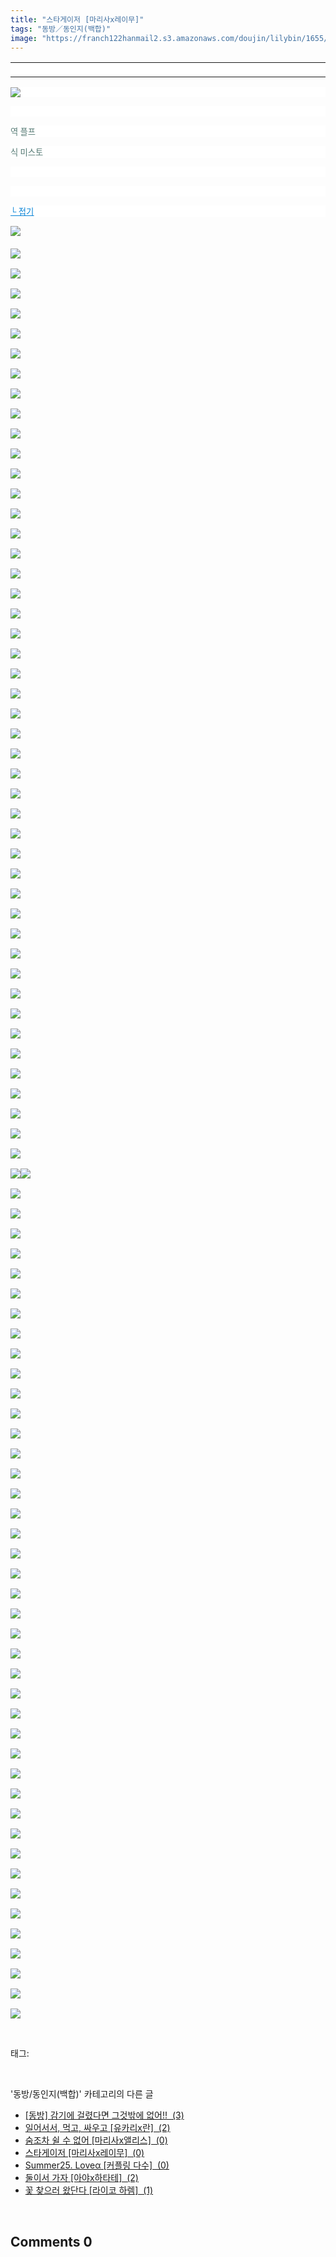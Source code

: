 ```yaml
---
title: "스타게이저 [마리사x레이무]"
tags: "동방／동인지(백합)"
image: "https://franch122hanmail2.s3.amazonaws.com/doujin/lilybin/1655/001.jpg"
---
```

<div class="article">
<div class="area_view">
<div><table border="0" style="border-collapse:collapse; background: white"><colgroup><col style="width:1045px"/></colgroup><tbody valign="top"><tr><td style="padding-top: 1px; padding-left: 1px; padding-bottom: 1px; padding-right: 1px" valign="bottom"> </td></tr></tbody></table></div><p style="text-align: justify; background: white"><img src="{{ site.imgserver6 }}/lilybin/1655/001.jpg"/><span style="color:#557a74; font-family:돋움; font-size:10pt">
</span></p><p style="text-align: justify; background: white"> 
 </p><p style="text-align: justify; background: white"><span style="color:#557a74; font-family:돋움; font-size:10pt">역 플프
</span></p><p style="text-align: justify; background: white"><span style="color:#557a74; font-family:돋움; font-size:10pt">식 미스토
</span></p><p style="text-align: justify; background: white"> 
 </p><p style="text-align: justify; background: white"> 
 </p><p style="text-align: justify; background: white"><a href="http://blog.naver.com/PostThumbnailView.nhn?blogId=cjb0236&amp;logNo=150190531406&amp;categoryNo=41&amp;parentCategoryNo=0"><span style="color:#0482d6; font-family:돋움; font-size:10pt; text-decoration:underline">└ 접기</span></a><span style="color:#557a74; font-family:돋움; font-size:10pt">
</span></p><p><img src="{{ site.imgserver6 }}/lilybin/1655/002.jpg"/><span style="color:#557a74; font-family:돋움; font-size:10pt"><br/><br/><img src="{{ site.imgserver6 }}/lilybin/1655/003.jpg"/><br/><br/><img src="{{ site.imgserver6 }}/lilybin/1655/004.jpg"/><br/><br/><img src="{{ site.imgserver6 }}/lilybin/1655/005.jpg"/><br/><br/><img src="{{ site.imgserver6 }}/lilybin/1655/006.jpg"/><br/><br/><img src="{{ site.imgserver6 }}/lilybin/1655/007.jpg"/><br/><br/><img src="{{ site.imgserver6 }}/lilybin/1655/008.jpg"/><br/><br/><img src="{{ site.imgserver6 }}/lilybin/1655/009.jpg"/><br/><br/><img src="{{ site.imgserver6 }}/lilybin/1655/010.jpg"/><br/><br/><img src="{{ site.imgserver6 }}/lilybin/1655/011.jpg"/><br/><br/><img src="{{ site.imgserver6 }}/lilybin/1655/012.jpg"/><br/><br/><img src="{{ site.imgserver6 }}/lilybin/1655/013.jpg"/><br/><br/><img src="{{ site.imgserver6 }}/lilybin/1655/014.jpg"/><br/><br/><img src="{{ site.imgserver6 }}/lilybin/1655/015.jpg"/><br/><br/><img src="{{ site.imgserver6 }}/lilybin/1655/016.jpg"/><br/><br/><img src="{{ site.imgserver6 }}/lilybin/1655/017.jpg"/><br/><br/><img src="{{ site.imgserver6 }}/lilybin/1655/018.jpg"/><br/><br/><img src="{{ site.imgserver6 }}/lilybin/1655/019.jpg"/><br/><br/><img src="{{ site.imgserver6 }}/lilybin/1655/020.jpg"/><br/><br/><img src="{{ site.imgserver6 }}/lilybin/1655/021.jpg"/><br/><br/><img src="{{ site.imgserver6 }}/lilybin/1655/022.jpg"/><br/><br/><img src="{{ site.imgserver6 }}/lilybin/1655/023.jpg"/><br/><br/><img src="{{ site.imgserver6 }}/lilybin/1655/024.jpg"/><br/><br/><img src="{{ site.imgserver6 }}/lilybin/1655/025.jpg"/><br/><br/><img src="{{ site.imgserver6 }}/lilybin/1655/026.jpg"/><br/><br/><img src="{{ site.imgserver6 }}/lilybin/1655/027.jpg"/><br/><br/><img src="{{ site.imgserver6 }}/lilybin/1655/028.jpg"/><br/><br/><img src="{{ site.imgserver6 }}/lilybin/1655/029.jpg"/><br/><br/><img src="{{ site.imgserver6 }}/lilybin/1655/030.jpg"/><br/><br/><img src="{{ site.imgserver6 }}/lilybin/1655/031.jpg"/><br/><br/><img src="{{ site.imgserver6 }}/lilybin/1655/032.jpg"/><br/><br/><img src="{{ site.imgserver6 }}/lilybin/1655/033.jpg"/><br/><br/><img src="{{ site.imgserver6 }}/lilybin/1655/034.jpg"/><br/><br/><img src="{{ site.imgserver6 }}/lilybin/1655/035.jpg"/><br/><br/><img src="{{ site.imgserver6 }}/lilybin/1655/036.jpg"/><br/><br/><img src="{{ site.imgserver6 }}/lilybin/1655/037.jpg"/><br/><br/><img src="{{ site.imgserver6 }}/lilybin/1655/038.jpg"/><br/><br/><img src="{{ site.imgserver6 }}/lilybin/1655/039.jpg"/><br/><br/><img src="{{ site.imgserver6 }}/lilybin/1655/040.jpg"/><br/><br/><img src="{{ site.imgserver6 }}/lilybin/1655/041.jpg"/><br/><br/><img src="{{ site.imgserver6 }}/lilybin/1655/042.jpg"/><br/><br/><img src="{{ site.imgserver6 }}/lilybin/1655/043.jpg"/><br/><br/><img src="{{ site.imgserver6 }}/lilybin/1655/044.jpg"/><br/><br/><img src="{{ site.imgserver6 }}/lilybin/1655/045.jpg"/><br/><br/><img src="{{ site.imgserver6 }}/lilybin/1655/046.jpg"/><br/><br/><img src="{{ site.imgserver6 }}/lilybin/1655/047.jpg"/><br/><br/><img src="{{ site.imgserver6 }}/lilybin/1655/048.jpg"/><br/><br/><img src="{{ site.imgserver6 }}/lilybin/1655/049.jpg"/><img src="{{ site.imgserver6 }}/lilybin/1655/050.jpg"/><br/><br/><img src="{{ site.imgserver6 }}/lilybin/1655/051.jpg"/><br/><br/><img src="{{ site.imgserver6 }}/lilybin/1655/052.jpg"/><br/><br/><img src="{{ site.imgserver6 }}/lilybin/1655/053.jpg"/><br/><br/><img src="{{ site.imgserver6 }}/lilybin/1655/054.jpg"/><br/><br/><img src="{{ site.imgserver6 }}/lilybin/1655/055.jpg"/><br/><br/><img src="{{ site.imgserver6 }}/lilybin/1655/056.jpg"/><br/><br/><img src="{{ site.imgserver6 }}/lilybin/1655/057.jpg"/><br/><br/><img src="{{ site.imgserver6 }}/lilybin/1655/058.jpg"/><br/><br/><img src="{{ site.imgserver6 }}/lilybin/1655/059.jpg"/><br/><br/><img src="{{ site.imgserver6 }}/lilybin/1655/060.jpg"/><br/><br/><img src="{{ site.imgserver6 }}/lilybin/1655/061.jpg"/><br/><br/><img src="{{ site.imgserver6 }}/lilybin/1655/062.jpg"/><br/><br/><img src="{{ site.imgserver6 }}/lilybin/1655/063.jpg"/><br/><br/><img src="{{ site.imgserver6 }}/lilybin/1655/064.jpg"/><br/><br/><img src="{{ site.imgserver6 }}/lilybin/1655/065.jpg"/><br/><br/><img src="{{ site.imgserver6 }}/lilybin/1655/066.jpg"/><br/><br/><img src="{{ site.imgserver6 }}/lilybin/1655/067.jpg"/><br/><br/><img src="{{ site.imgserver6 }}/lilybin/1655/068.jpg"/><br/><br/><img src="{{ site.imgserver6 }}/lilybin/1655/069.jpg"/><br/><br/><img src="{{ site.imgserver6 }}/lilybin/1655/070.jpg"/><br/><br/><img src="{{ site.imgserver6 }}/lilybin/1655/071.jpg"/><br/><br/><img src="{{ site.imgserver6 }}/lilybin/1655/072.jpg"/><br/><br/><img src="{{ site.imgserver6 }}/lilybin/1655/073.jpg"/><br/><br/><img src="{{ site.imgserver6 }}/lilybin/1655/074.jpg"/><br/><br/><img src="{{ site.imgserver6 }}/lilybin/1655/075.jpg"/><br/><br/><img src="{{ site.imgserver6 }}/lilybin/1655/076.jpg"/><br/><br/><img src="{{ site.imgserver6 }}/lilybin/1655/077.jpg"/><br/><br/><img src="{{ site.imgserver6 }}/lilybin/1655/078.jpg"/><br/><br/><img src="{{ site.imgserver6 }}/lilybin/1655/079.jpg"/><br/><br/><img src="{{ site.imgserver6 }}/lilybin/1655/080.jpg"/><br/><br/><img src="{{ site.imgserver6 }}/lilybin/1655/081.jpg"/><br/><br/><img src="{{ site.imgserver6 }}/lilybin/1655/082.jpg"/><br/><br/><img src="{{ site.imgserver6 }}/lilybin/1655/083.jpg"/><br/><br/><img src="{{ site.imgserver6 }}/lilybin/1655/084.jpg"/><br/><br/><img src="{{ site.imgserver6 }}/lilybin/1655/085.jpg"/><br/><br/><img src="{{ site.imgserver6 }}/lilybin/1655/086.jpg"/><br/><br/><img src="{{ site.imgserver6 }}/lilybin/1655/087.jpg"/><br/><br/><img src="{{ site.imgserver6 }}/lilybin/1655/088.jpg"/><br/><br/><img src="{{ site.imgserver6 }}/lilybin/1655/089.jpg"/><br/><br/><img src="{{ site.imgserver6 }}/lilybin/1655/090.jpg"/><br/><br/><img src="{{ site.imgserver6 }}/lilybin/1655/091.jpg"/><br/><br/><img src="{{ site.imgserver6 }}/lilybin/1655/092.jpg"/></span></p>
</div></div><br/>
<div class="tagTrail">
<p>태그: </p>
<ul>
</ul>
</div><br/>
<div class="another">
<p>'동방/동인지(백합)' 카테고리의 다른 글</p>
<ul>
<li><a href="/lilybin_1658">
[동방] 감기에 걸렸다면 그것밖에 없어!!  (3)
</a></li>
<li><a href="/lilybin_1657">
일어서서, 먹고, 싸우고 [유카리x란]  (2)
</a></li>
<li><a href="/lilybin_1656">
숨조차 쉴 수 없어 [마리사x앨리스]  (0)
</a></li>
<li><a href="/lilybin_1655">
스타게이저 [마리사x레이무]  (0)
</a></li>
<li><a href="/lilybin_1654">
Summer25. Loveα [커플링 다수]  (0)
</a></li>
<li><a href="/lilybin_1653">
둘이서 가자 [아야x하타테]  (2)
</a></li>
<li><a href="/lilybin_1652">
꽃 찾으러 왔단다 [라이코 하렘]  (1)
</a></li>
</ul>
</div><br/>
<div class="comment">
<h2 class="bold">Comments <span id="commentCount1655">0</span></h2>
<div style="clear:both;">
<div id="entry1655Comment" style="display:block">
</div>
</div>
</div><br/>
<br/>
<p id="refer"></p>
<br/>


